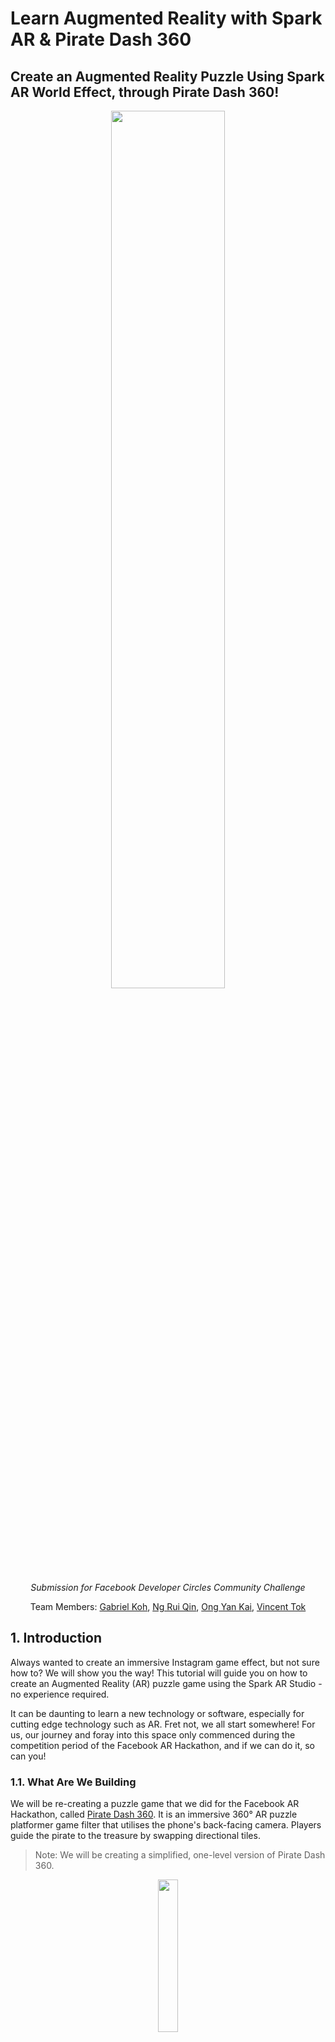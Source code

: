 # **Learn Augmented Reality with Spark AR & Pirate Dash 360**

## Create an Augmented Reality Puzzle Using Spark AR World Effect, through Pirate Dash 360!

<div>
    <p align="center"><img src="img/PirateDash360_Tutorial_thumbnail.png" width="60%"/></p>
    <p align="center"><i>Submission for Facebook Developer Circles Community Challenge</i></center>
    <p align="center">
    Team Members: <a href="https://github.com/gabrielkzm">Gabriel Koh</a>, <a href="https://github.com/ngrq123">Ng Rui Qin</a>, <a href="https://github.com/yankai364">Ong Yan Kai</a>, <a href="https://github.com/vncnttkkk">Vincent Tok</a>
    </p>
</div>

## 1. **Introduction**

Always wanted to create an immersive Instagram game effect, but not sure how to? We will show you the way! This tutorial will guide you on how to create an Augmented Reality (AR) puzzle game using the Spark AR Studio - no experience required.

It can be daunting to learn a new technology or software, especially for cutting edge technology such as AR. Fret not, we all start somewhere! For us, our journey and foray into this space only commenced during the competition period of the Facebook AR Hackathon, and if we can do it, so can you! 

### **1.1. What Are We Building**

We will be re-creating a puzzle game that we did for the Facebook AR Hackathon, called [Pirate Dash 360](https://devpost.com/software/pirate-dash-360). It is an immersive 360° AR puzzle platformer game filter that utilises the phone's back-facing camera. Players guide the pirate to the treasure by swapping directional tiles. 

> Note: We will be creating a simplified, one-level version of Pirate Dash 360.
 
<p align="center"><img src="img/1a.png" width="25%" height="25%"/></p>

### **1.2. Key Concepts Covered**

Through this tutorial, you will learn how to:
- Utilize various features of Spark AR Studio
- Import and customize game assets using Spark AR Studio
- Augment game environment using Spark AR Studio and JavaScript
- Add animations using Spark AR Studio and JavaScript

## 2. **Before We Start**

### **2.1. Knowledge Prerequisites**
- Javascript: https://javascript.info, https://www.json.org/json-en.html

Basic JavaScript knowledge is recommended for this tutorial as it is required for scripting of animations and setting up the scene for the game. Within JavaScript, JavaScript Object Notation (JSON) is a data format which can be used to define the structure of the game. In Pirate Dash 360, it is used to define the tiles required for each level.

### **2.2. Software Prerequisites**
- **Spark AR Studio v98**: https://sparkar.facebook.com/ar-studio/download
- **A code editor**, such as Visual Studio Code: https://code.visualstudio.com/download 

### **2.3. Getting Started**
<p align="center"><img src="img/2c.png" width="40%"/></p>

To get started, download this repository by selecting **Download ZIP** and save it to a familiar location. Open the **starter** folder.

### **2.4. Understanding Starter Project**
[TODO: include file structure pic and explanation]

With a good understanding of the pre-starter project, we can now begin!

## 3. **Part 1: Importing and Customizing Game Assets**
---
We will proceed to import and customize the game assets in the Spark AR environment. To simplify this process, please refer to the `/starter/objects` folder for all the relevant game assets that you would require for this section. 

> The objective of this section is to prepare the static assets for subsequent feature implementation i.e creating the augmented environment, implementing game logic and so on. 

### **3.1. Placing Tiles and Pirate in World View**

First, we need to import the relevant assets into Spark AR Studio.

<details><summary>Show Instructions</summary>

1. Open Spark AR Studio.
   
2. On the left navigation pane, click **Open** and open `/starter/starter.arproj` to open the project.
   
3. From here you can view the Scene environment that we will be working with. Proceed to import the pirate object:
   
4. Click **+Add Asset** on the bottom left of the side navigation drawer, followed by **Import From Computer....** Select file `/starter/objects/pirate/scene.gltf` to import the Pirate asset.
   
5. Repeat Step 3 for `/treasure-chest/chest-anim.fbx`, `/tile/blockHalf.fbx` and `/directions/scene.gltf` under `/starter/objects` to import tiles, directions and treasure assets. You should see the following:

<p align="center"><img src="img/assets_file_structure.jpg" width="30%"/></p>

6. Next, drag the **3d Sidescroller Little Pirate** (pirate), **chest-anim** (treasure chest), **blockHalf** (tile), **Chevron** (direction) from the **Assets** category into the **Plane Tracker planeTracker0**. You should be able to see the following:

<p align="center"><img src="img/assets_world_view.jpg" width="50%"/></p>

</details>

### **3.2. Resizing Objects**

Now that we have all our assets placed into the Scene environment via the Plane Tracker, the next thing we want to do is to re-size them.

<details><summary>Show Instructions</summary>

1. Proceed to click on **3d Sidescroller Little Pirate** under **planeTracker0**, you will see a navigation pane showing up on the right hand side of Spark AR Studio. You may adjust the size of the 3D object via the **x, y, z** coordinates under **Scale** section. For the pirate object, kindly use the following coordinate values: **x = 0.07, y = 0.07, z = 0.07**.

2. Do the following for the **chest-anim**, **blockHalf**, and **Chevron** object, based on the coordinates given below:

    Asset | x | y | z
    ------------ | ------------- | ------------- | -------------
    blockHalf | 1 | 1 | 1
    Cheveron | 0.5 | 0.7 | 0.5
    chest-anim | 1.21876 | 1.36885 | 1.09586

    Afterwhich, you should be able to see the following:

<p align="center"><img src="img/assets_resized.jpg" width="100%"/></p>

*Size of all assets changed, however, only properties of pirate can be seen in the screenshot.*

</details>

### **3.3. Changing the Texture**

Finally, we are done with placing and resizing our assets. To opt for your very own design, you can choose to whichever texture and color you prefer. In order to change the textures, select the object under **Assets**. You will notice the right navigation pane showing, proceed to choose from the available textures and colors under **Albedo**. For this tutorial, we will proceed to change the color of **direction** to yellow.

<details><summary>Show Instructions</summary>

1. Click on **Chevron → Scene_-_Root** under **Assets**.
2. Under **Albedo → Texture**, click the dropdown and remove any texture.
3. Click **Color**, and select a color of your preference, in the project, we decided on Yellow.

</details>

### **3.4. Creating Different Directions for Cheverons (Up, Left, Right)**

As our current **Chevron** is only oriented in one direction, we need to create three different chevrons with different orientations. We can do this by adjusting its rotation.

<details><summary>Show Instructions</summary>

1. Start off by renaming **Chevron** under **planeTracker0** to **chevron_up**.
2. Make two more copies of **chevron_up** and rename it to **chevron_right**, **chevron_left**.
3. Click on **chevron_up**, in the right navigation bar, adjust values in **Rotation**: **x = -90, y = 0, z = -179**.
4. Repeat *Step 3* for **chevron_right** and **chevron_left** using the details from the following table.

    Asset | x | y | z
    ------------ | ------------- | ------------- | -------------
    chevron_right | 90 | -90 | -180
    chevron_left | -90 | -90 | -180

    You should be able to see the following:
<p align="center"><img src="img/assets_multiple_directions.jpg" width="100%"/></p>

*Rotations of all assets changed, however only properties of chevron_left can be seen in screenshot.*

</details>

### **3.5. Grouping Objects, Organizing Structure and Final Adjustments**

This section emcompasses the concept of grouping different objects together, as well as organizing them in the correct structure. You may have noticed that certain objects like the Pirate are in fact a group of objects. In this tutorial, we need to group tiles with directions, as well as tiles with treasure.

<details><summary>Show Instructions</summary>

1. Right click **planeTracker0**, select **Add** and click **Create a Null Object**, naming it **level1**.
2. Make a copy of **blockHalf**.
3. Rename **blockHalf** to **tile1** and drag the **chevron_right** object into **tile1**.
4. Rename **blockHalf0** to **blockHalf**
5. Drag **tile1** into **level1**
6. Adjust **tile1** **Scale** to **x = 0.09, y = 0.12, z = 0.09**.
7. Adjust **tile1 → chevron_right Scale** to **0.5**, **0.7** and **0.5** for **x**, **y** and **z** respectively.
8. Adjust **tile1 → chevron_right Position** to **-0.27349**, **0.71012** and **0.85518** for **x**, **y**, and **z** respectively. 
9. Repeat *Steps 2 to 8* for **chevron_up** and **chevron_left**, naming them **tile3** and **tile5** respectively, instead of **tile1** for *Step 4*. Refer to the details for the different positions for *Step 8* based on the table below:

    Assets | x | y | z
    ------------ | ------------- | ------------- | -------------
    chevron_up | -0.82373 | 0.89036 | 0.28953
    chevron_left | -1.312 | 0.88182 | 0.85518

1.  Repeat *Steps 2 to 8* for **chest-anim**, naming it **tileEnd** instead of **tile1** for *Step 4*. Refer to the following for values on *Step 7, 8*:
    
    Properties | x | y | z
    ------------ | ------------- | ------------- | -------------
    Scale | 1.21876 | 1.36885 | 1.09586
    Position | -0.7808 | 0.71012 | 0.85518

2.  Navigate to **tileEnd → chest-anim** and delete the **Sand** object.
3.  Rename **chest-anim** to **treasure**.
    
You should be able to see the following:
<p align="center"><img src="img/tiles.jpg" width="100%"/></p>

13. Make duplicates of relevant tiles and rename them accordingly to conclude this section, before moving to augmenting the environment with javascript. Refer to the table below for the finalised details on duplication and renaming of tiles.
    
    Tile Name | Chevron Type/Treasure in Tile
    ------------ | -------------
    tile1 | chevron_right
    tile2 | chevron_right
    tile3 | chevron_up
    tile4 | chevron_up
    tile5 | chevron_left
    tile6 | chevron_left
    tile7 | chevron_right
    tile8 | chevron_right
    tile9 | chevron_right
    tileStart | chevron_right
    tileEnd | treasure

14. Rename **3d Sidescroller Little Pirate** to **pirate**.
    
15. Drag **pirate** into **level1**.
    
16. Delete **blockHalf**.
    
17. Change the coordinates of **level1** to **x = 0, y = 0.3, z = -1**. Do note that the positioning of the objects within the scene does not matter at this point in time *(it is okay to see objects all over the place in the scene)*.
    
You should be able to see the following:
<p align="center"><img src="img/final_tiles.jpg" width="30%"/></p>

18.  Finally, under **Assets → chest-anim**, delete the following: **Hole, Sand, Texture 1, 2, 4, 5, 6, 7, 8, 9, 12, 13**. This is done to shrink the project size, abiding by size restrictions for publishing of game in the later stages.

</details>

## 4. Part 2: Creating the Augmented Environment

Now that we have added the objects to our AR environment, it is time to position them to create our first game level! 

> The objective of this section is to learn how to create the augmented environment by rendering objects, adding user interactions and manipulating objects using scripts.

### a. Positioning Tiles using Grid System

We will now position our tiles using a self-devised Grid System.

<details><summary>Show Instructions</summary>

Since we are building a platformer game, the coordinates of each tile has to be exact as we do not want to have any visible gaps, misaligned tiles or poor level visibility. To achieve precision, we will use a **Grid System** to define where the tiles should be placed in the AR environment. Since our game provides a 360-degrees experience, we have experimented and devised the below grid (top-down view) for optimal level visibility and multi-level scalability.

![](img/empty_grid.png)

In this devised grid system, the **column indexes are the x axis in SparkAR and row indices are z axis in SparkAR**. This is aligned with the SparkAR dimensions where x is the width and z is the depth from the user’s perspective. Each box represents the **space needed for a single tile (unit length)**.

> *From our experiments, we have concluded that all game tiles should only be placed in the white/yellow boxes. Any tile placed within [x: 7, z: 7] to [x: 14, z: 14] would be at the user’s blind spot (too near to the user), and would only be visible if the player moves away from his/her original position.*

In the SparkAR environment, we will need a reference point for our grid, so let’s use the top-left corner i.e. [x: 1, y: 1]. The exact coordinates for the reference point based on our experiments is **[x: -0.463, y: -0.8, z: -0.52]**. We have also pre-determined that the **unit length is 0.15**, after including a small padding between tiles.

With the reference point and unit length, we can render a tile at any of the boxes in the grid simply by using the grid indexes. For example, if I want to place a tile at [x: 10, z: 5] on the grid, I can calculate the exact coordinates in SparkAR by **multiplying the grid index with our unit length**, and then **adding the reference point coordinate**.

Hence, the exact coordinates in SparkAR for a tile at [x: 10, z: 5] on our grid would be [x: 10 * 0.15 + (-0.463), z: 5 * 0.15 + (-0.52)].

</details>

### b. Level Design

After understanding the Grid System, we can start creating our first level! 

Here’s a sneak peek on the level design:

![](img/L1_top_view.png)

<details><summary>Show Instructions</summary>

The pirate begins from the lower left tile and ends at the upper right tile. The positions of the 9 tiles in the middle will be randomized before every attempt. Let’s draft this level design in our grid:

![](img/level_1_grid.png)

Usually, we start our level design with the solution in mind, before deciding which tiles should be shuffled. For our first level, we will shuffle the 9 tiles between [x: 10, z: 4] to [x: 12, z: 6]. The only fixed tiles are the starting tile at [x: 9, z: 6] and the destination tile at [x: 13, z: 4].

That will be all for our first level. Let’s move on to the scripting!

</details>

### c. Mapping Spark AR Objects to JavaScript Objects

We will now map objects on both the Studio and code together.

<details><summary>Show Instructions</summary>

In your Spark AR Studio, click on **Add Asset** > **Script**. You should see a new `script.js` under your assets. Navigate to your project directory and you should see a **scripts** folder with `script.js` within. This file will be the main script containing all of our game logic. Within the **scripts** folder, create a file named `levels.js`. This file will contain our level data, which will be imported by the main script later on. Open `levels.js` using your favourite editor and insert the following lines:

```js
module.exports = [
    {
        no_of_tiles: 9,
        start_tile: {
            name: "tileStart",
            direction: "right",
            units : 1,
            position: [2,8]
        },
        end_tile:{
            name: "tileEnd",
            position: [6,6]
        },
        tile_patterns: [
            {
                name: "tile1",
                direction: "right",
                units: 1
            },
            {
                name: "tile2",
                direction: "right",
                units: 1
            },
            {
                name: "tile3",
                direction: "up",
                units: 1
            },
            {
                name: "tile4",
                direction: "up",
                units: 1
            },
            {
                name: "tile5",
                direction: "left",
                units: 1
            },
            {
                name: "tile6",
                direction: "left",
                units: 1
            },
            {
                name: "tile7",
                direction: "right",
                units: 1
            },
            {
                name: "tile8",
                direction: "right",
                units: 1
            },
            {
                name: "tile9",
                direction: "right",
                units: 1
            },
        ],
        tile_positions_to_randomize: [
            [3,8], [4,8], [5,8], [3,7], [4,7], [5,7], [3,6], [4,6], [5,6]
        ],
    }
]
```

Let’s try to understand the above code. Here, we are exporting an array of objects, each object representing a game level. There is only 1 object in the array for now since we are working on our first level. Within the level object, there are a few properties:
- `no_of_tiles`: Total number of tiles
- `start_tile`: Where the pirate starts from
- `name`: Spark AR object name
- `direction`: Where the arrow on the tile is pointing towards
- `units`: How many tiles to move the pirate when stepped on
- `position`: Tile position on the grid system
- `end_tile`: Where the treasure chest is 
- `tile_patterns`: Every other tile besides start and end tile
- `tile_positions_to_randomize`: Grid indexes to render random tile patterns at

Essentially, the purpose of `levels.js` is to easily declare the structure of a level in our grid system so that we can render the SparkAR objects in script.js.

</details>

### d. Rendering the Level

With our `levels.js` ready, we can now start writing the main script. 

<details><summary>Show Instructions</summary>

Navigate to the **scripts** folder in your project directory and open `script.js` with your favourite editor. Remove the existing code and insert the following:

```js
const Scene = require('Scene');
export const Diagnostics = require('Diagnostics');
```

Here, we are loading the Scene and Diagnostics module. The Scene module allows us to access the objects placed in our AR environment, while the Diagnostics module is for debugging purposes.

Next, let’s define constants for our tile dimensions based on the grid system:

```js
// Tile dimensions
const unit_length = 0.15; // x length and z length
const top_left_x = -0.463;
const top_left_y = -0.8;
const top_left_z = -0.52;
```

Then, we’ll import `level.js` and retrieve the data for level 1:

```js
// Level variables
const levels = require("./levels");
let current_level = 1;
let level = levels[current_level - 1]; // lv 1 is index 0
let no_of_tiles = level.no_of_tiles;
let tile_positions = level.tile_positions_to_randomize;
let tile_patterns = level.tile_patterns;
let start_tile = level.start_tile;
let end_tile = level.end_tile;
```

To render a tile in place, we first need to retrieve the respective SparkAR tile object. We will write a function to retrieve the SparkAR tile object based on the tile name provided in our `level.js`:

```js
async function getTileUI(name) {
    const level = await Scene.root.findFirst("level" + current_level);
    return level.findFirst(name);
}
```

Next, we will need a function to convert our grid system indexes into X and Z coordinates in SparkAR. The formula can be found at previous section [Positioning Tiles using Grid System](#a-positioning-tiles-using-grid-system).

```js
function getCoordinateXFromIndex(index) {
    return top_left_x + (index * unit_length);
}
 
function getCoordinateZFromIndex(index) {
    return top_left_z + (index * unit_length);
}
```

Now that we are able to retrieve the respective SparkAR tile object as well as compute its respective X and Z coordinates based on our grid system, we can write our function for placing tiles. This function takes in the `tile_pattern` JavaScript object as well as its grid `position`, retrieves its respective SparkAR object name, and places it in the specified location.

```js
async function placeTile(tile_pattern, position) {
    // Place tile in SparkAR
    const tile_UI = await getTileUI(tile_pattern.name);
    tile_UI.transform.x = getCoordinateXFromIndex(position[0]);
    tile_UI.transform.y = top_left_y;
    tile_UI.transform.z = getCoordinateZFromIndex(position[1]);
}
```

Let’s test the function! Place the start and end tiles by passing in `start_tile` and `end_tile` and their `position`s:

```js
// Place start and end tile
placeTile(start_tile, start_tile.position);
placeTile(end_tile, end_tile.position);
```

Go back to your SparkAR Studio, and click on **Restart** to reload the filter. You should see the following:

![](img/rendering_start_end_tile.png)

Hurray! We have successfully rendered the start and end tiles correctly. Next, we need to **render the middle nine tiles in a random fashion**. Let’s write a function that returns us a random array index given a maximum integer value. We will need this function to randomly select tiles to be placed.

```js
function getRandomInt(max) {
    return Math.floor(Math.random() * Math.floor(max));
}
```

To randomly render tiles, we will first loop through our `tile_patterns` variable, which contains all the tile patterns for the current level. For each tile pattern, we will use our random function to pick a random position on the grid to place the tile.

```js
// Place each tile in a random position
// Loop through tiles
tile_patterns.forEach(tile_pattern => {
    let randIndex = getRandomInt(tile_positions.length);
    let position = tile_positions[randIndex];
    tile_positions.splice(randIndex, 1);
 
    placeTile(tile_pattern, position);
})
```

Click on **Restart** in SparkAR Studio and you should see the entire level being rendered this time. Restart the filter a few more times, and you should notice that the tiles are being placed randomly.

![](img/render_random_tiles.png)

Next, we will need to place the pirate at the starting tile. Note that the pirate needs to stand at the center of the tile, so we will need a function that helps to calculate the coordinates of the center of a tile given a grid index. Since we previously wrote two functions to get the X and Z coordinates of a given index, we can simply reuse them.

```js
function getMidPointFromIndex(position) {
    return [
        getCoordinateXFromIndex(position[0]) - (unit_length / 2),
        getCoordinateZFromIndex(position[1]) + (unit_length / 2)
    ]
}
```

Now, we simply identify the pirate object in the SparkAR environment and position it accordingly.

```js
// Place character on start tile
Scene.root.findFirst("pirate")
    .then(agent => {
        let agentPosition = start_tile.position
        let point = getMidPointFromIndex(agentPosition);
        agent.transform.x = point[0];
        agent.transform.y = top_left_y + 0.11; // To ensure the pirate is at the right height
        agent.transform.z = point[1];
    })
```

Click on **Restart** in Spark AR Studio and you should see the pirate being placed in the center of the starting tile:

![](img/render_pirate.png)

Great job! You have successfully rendered the level using scripting. In the next sections, we will work on handling user interactions, such as tapping on a single tile to select it, tapping on two tiles to swap them, and tapping on the pirate to start walking.

</details>

### e. Selecting Tiles

When the player selects a tile, there should be some form of indication to show that he/she has selected the tile he/she wanted to choose. In order to do so, we will create a function `animateTileSelect` to elevate the tile slightly when it is being selected, and also return it to its original position when it is being selected again.

<details><summary>Show Instructions</summary>

First, let’s add the `Animation` and `TouchGestures` library to our imports:

```js
// Imports
const Scene = require('Scene');
export const Diagnostics = require('Diagnostics');
const Animation = require('Animation');
const TouchGestures = require("TouchGestures");
```

Since all animations require a `TimeDriver`, we’ll create a function that returns a default `TimeDriver` with **duration 200** and **loop count 1**:

```js
// Animations
function getTimeDriver(duration = 200, loopCount = 1, mirror = false) {
    return Animation.timeDriver({
        durationMilliseconds: duration,
        loopCount: loopCount,
        mirror: mirror
    });
}
```

Next, we’ll also use a boolean variable to keep track if a tile is animating. We will need this to ensure when a tile is animating, no other tiles can have any interaction with the user. This is to prevent issues when a user presses multiple tiles quickly. In addition, we will need a variable to store the selected tile.

```js
// Gameflow variables
let tile_is_animating = false;
let selection = null; // store any selected tile (for swapping)
```

Let’s now complete the animation function for tile selection. The animation will be a simple linear elevation and lowering when the tile is being selected and selected for the second time respectively.

```js
function animateTileSelect(tile, animation) {
    const tdTileMove = getTimeDriver();
 
    let y_value = tile.transform.y.pinLastValue();
    y_value = animation === "active" ? y_value + 0.02 : y_value - 0.02;
 
    tile.transform.y = Animation.animate(
        tdTileMove,
        Animation.samplers.linear(tile.transform.y.pinLastValue(), y_value);
    );
 
    tile_is_animating = true
    tdTileMove.start();
    tdTileMove.onCompleted().subscribe(function() {
        tile_is_animating = false;
    })
}
```

To trigger the animation, we will need a **subscriber** to an `onTap` event for each tile. We will need to access the SparkAR object for this, so let’s modify the previous code we have written. When we iterate over the tiles for rendering, we will retrieve the respective SparkAR tile object and add a **tap event subscriber**. When a tile is selected, it elevates its position and changes from “blur” to “active” state. Conversely, when a selected tile is selected again, it changes from “active” back to “blur” state and returns to its original position.

```js
// Place each tile in a random position
// Loop through tiles
Scene.root.findFirst("level_" + current_level)
    .then(level => {
        tile_patterns.forEach(tile_pattern => {
            let randIndex = getRandomInt(tile_positions.length);
            let position = tile_positions[randIndex];
            tile_positions.splice(randIndex, 1);
 
            placeTile(tile_pattern, position);
 
            level.findFirst(tile_pattern.name)
                .then(tile_UI => {
                    // For each tile, prepare listener for tap event
                    TouchGestures.onTap(tile_UI).subscribe(function () {
                        if (!tile_is_animating) {
                            if (selection === null) {
                                // if there is no active tile
                                selection = tile_UI;
                                animateTileSelect(tile_UI, "active");
                            } else {
                                // if active tile is same as selection, de-select tile
                                if (tile_UI === selection) {
                                    animateTileSelect(tile_UI, "blur");
                                    selection = null;
                                }
                            }
                        }
                    });
                })
        })
    })
```

Run the filter and tap on any tile, you should see the tile elevating slightly:

![](img/tile_elevated.png)

</details>

### f. Swapping Tiles

When two swappable tiles are selected, tiles swapping will occur. Before we can do so, we will need to keep track of the position of each tile. 

<details><summary>Show Instructions</summary>

We will create 2 variables as part of our level variables to store the mapping of each tile to its grid position, as well as a reversed mapping of each grid position to its respective tile.

```js
// Level variables
const levels = require("./levels");
let current_level = 1;
...
let position_tiles = {};
let tiles_position = {};
```

Next, we will modify our placeTiles function to update the 2 variables:

```js
async function placeTile(tile_pattern, position) {
 
    // Place tile in position_tiles and tiles_position
    position_tiles[position] = tile_pattern;
    tiles_position[tile_pattern.name] = position;
 
    // Place tile in SparkAR
    const tile_UI = await getTileUI(tile_pattern.name);
    tile_UI.transform.x = getCoordinateXFromIndex(position[0]);
    tile_UI.transform.y = top_left_y;
    tile_UI.transform.z = getCoordinateZFromIndex(position[1]);
}
```

We will also need a gameflow variable to keep track of the position of the selected tile:

```js
// Gameflow variables
let tile_is_animating = false
let selection = null; // store any selected tile (for swapping)
let selection_position = null
```

Similarly, let’s modify our subscriber for tile selection to update the selection_position variable:

```js
// For each tile, prepare listener for tap event
TouchGestures.onTap(tile_UI).subscribe(function () {
    if (!tile_is_animating) {
        if (selection === null) {
            // if there is no active tile
            selection = tile_UI;
            selection_position = tiles_position[tile_pattern.name];
            animateTileSelect(tile_UI, "active");
        } else {
            // if active tile is same as selection, de-select tile
            if (tile_UI === selection) {
                animateTileSelect(tile_UI, "blur");
                selection = null;
                selection_position = null;
            }
            // swap tiles
            else {
                swapTiles(selection_position, tiles_position[tile_pattern.name], selection, tile_UI)
                animateTileSelect(selection, "blur");
                selection = null;
                selection_position = null;
            }
        }
    }
});
```

Previously, we had set up a listener in the previous section to listen for a tap event with `TouchGestures.onTap`, and a function that will be called in the subscribe method. Let us now modify by **adding an else block** after the if block that deselects a tile. The tiles should be deselected and “locked in” to the environment after the tile swap.

```js
// For each tile, prepare listener for tap event
TouchGestures.onTap(tile_UI).subscribe(function () {
    if (!ready) {       
        if (!tile_is_animating) {
            ...
            } else {
                // if active tile is same as selection, de-select tile
                if (tile_UI === selection) {
                    ...
                }
                // swap tiles
                else {
                    swapTiles(selection_position, tiles_position[tile_pattern.name], selection, tile_UI);
                    animateTileSelect(selection, "blur");
                    selection = null;
                    selection_position = null;
                }
            }
        }
    }
});
```

Let us dive deeper into the `swapTiles` function. First, we will need to **identify the tile representations** in the selected position and **swap them in the position to tile mappings**. After changing the underlying representations, the game environment will change, where the tiles shown in the screen get a **swap animation** with `animateTileSwap`.

```js
async function placeTile(tile_pattern, position) {
    ...
}
 
async function swapTiles(position_1, position_2, selection, tile_UI) {
    let tile_pattern_1 = position_tiles[position_1];
    let tile_pattern_2 = position_tiles[position_2];
    
    // Swap tiles
    position_tiles[position_1] = tile_pattern_2;
    tiles_position[tile_pattern_2.name] = position_1;
    position_tiles[position_2] = tile_pattern_1;
    tiles_position[tile_pattern_1.name] = position_2;
 
    animateTileSwap(selection, tile_UI);
}
```

```js
function animateTileSwap(tile1, tile2) {
    const tdTileSwap = getTimeDriver();
 
    let tile1x = tile1.transform.x.lastValue;
    let tile1z = tile1.transform.z.lastValue;
    tile1.transform.x = shiftx(tdTileSwap, tile1, tile2.transform.x.lastValue);
    tile1.transform.z = shiftz(tdTileSwap, tile1, tile2.transform.z.lastValue);
    tile2.transform.x = shiftx(tdTileSwap, tile2, tile1x);
    tile2.transform.z = shiftz(tdTileSwap, tile2, tile1z);
    tile_is_animating = true;
    tdTileSwap.start();
    tdTileSwap.onCompleted().subscribe(function() {
        tile_is_animating = false;
    })
}
```

The `shiftx` and `shiftz` functions are separated for reusability.

```js
const shiftx = (td, obj, destination) =>
    Animation.animate(td, Animation.samplers.linear(obj.transform.x.pinLastValue(), destination));
 
const shiftz = (td, obj, destination) =>
    Animation.animate(td, Animation.samplers.linear(obj.transform.z.pinLastValue(), destination));
```

</details>

### g. Shifting the Pirate from One Tile to Another

After swapping tiles, the player is confident that the route to the treasure is created. But before starting the game, we have to work on the game mechanics after the game starts. 

<details><summary>Show Instructions</summary>

Firstly, the pirate is not allowed to revisit the same tile twice, as it will result in an endless loop. To prevent this, we will use a variable to track the tiles that have been visited:

```js
// Level variables
const levels = require("./levels");
...
let position_tiles = {};
let tiles_position = {};
let position_visited = {};
```

We will also need variables to track if a player has won or lost at any time during the game:

```js
// Gameflow variables
let tile_is_animating = false;
...
let player_win = false;
let player_lost = false;
```

Next, let’s create the `moveAgent` function, which will determine and move the pirate to the next tile based on the current tile he is stepping on. This function will be called at every step. The player wins whenever the pirate steps on the end tile, and loses whenever the pirate steps off the grid or revisits a tile. 

```js
function moveAgent(agent, agentPosition) {
    let direction = position_tiles[agentPosition].direction;
    position_visited[agentPosition] = true;
    
    let destinationPosition = null;
    if (direction == "left") {
        destinationPosition = [agentPosition[0] - 1, agentPosition[1]];
    } else if (direction == "right") {
        destinationPosition = [agentPosition[0] + 1, agentPosition[1]];
    } else if (direction == "up") {
        destinationPosition = [agentPosition[0], agentPosition[1] - 1];
    } else if (direction == "down") {
        destinationPosition = [agentPosition[0], agentPosition[1] + 1];
    }
 
    if (destinationPosition == null || position_tiles[destinationPosition] == null) {
        Diagnostics.log("Invalid move");
        player_lost = true;
        return agentPosition;
    } else if (position_visited[destinationPosition]) {
        Diagnostics.log("Moved backwards");
        player_lost = true;
        return agentPosition;
    }
 
    // Check for win state
    if (destinationPosition[0] === end_tile.position[0] && destinationPosition[1] === end_tile.position[1]) {
        Diagnostics.log("Reached chest!");
    }
 
    return destinationPosition;
}
```

</details>

### h. Starting the Game

Great job following through the various gameplay elements, now you are ready to start the game!
 
<details><summary>Show Instructions</summary>

We have made the trigger to start the game really intuitive - the player only has to tap on the pirate. To do so, we implement a `TouchGestures.onTap` listener on the pirate object, and the function inside the subscribe method will be called when the pirate is tapped. We check if the player has lost, or if the pirate is at the ending position. If the condition evaluates to false, the game starts and the `moveAgent` function is called at every 1 second (1000ms) interval.

Since we are invoking a function in interval, we need to import the `Time` library:

```js
const Time = require("Time");
```

We will also need a gameflow variable to track if the game has started i.e. the player has tapped on the pirate:

```js
// Gameflow variables
let tile_is_animating = false;
...
let ready = false;
```

Finally, we can add the **tap event subscriber** to call the `moveAgent` function:

```js
// Place character on start tile
Scene.root.findFirst("pirate")
    .then(agent => {
        let agentPosition = start_tile.position;
        ...
 
        // Listen for tap on character
        TouchGestures.onTap(agent).subscribe(function (gesture) {
            Diagnostics.log("Starting game");
            ready = true;
            Time.setInterval(() => {
                if (!player_lost && (agentPosition[0] !== end_tile.position[0] || agentPosition[1] !== end_tile.position[1])) {
                    agentPosition = moveAgent(agent, agentPosition);
                }
            }, 1000);
        });
 
        Diagnostics.log("Agent loaded");
    })
```

Restart the filter, swap the tiles to the correct positions and tap on the pirate. Did the pirate move from tile to tile, eventually to the treasure (if you got the right path)? What’s missing?

</details>

## 5. Part 3: Giving Life to the Pirate

Let’s bring the pirate to life! To do so, an animation playback controller is needed for each animation. The patch editor will link the animations to the options on the option picker s as to control the pirate’s animation from the script. 

After animating the pirate, we will then make the pirate rotate towards the direction he is moving towards.

> The objective of this section is to implement movements to make the character in the game move - giving it lifelike animations. This is crucial in many AR experiences, augmenting reality by introducing new 3D objects into the scene and making them feel lifelike.

### a. Adding Animations

We will add three types of animation for the pirate.

<details><summary>Show Instructions</summary>

We will first add the **idle** animation.

1. Under the Assets panel, click on **Add Asset** > **Animation Playback Controller**.
2. Rename the animation playback controller to `pirate_idle`.
3. In the Inspector (the panel on the right), select **idle** from the Animation Clip dropdown box.

![](img/animation_playback_controller.png)

Repeat the same steps for the **walk** and **crash** animation, naming the animation playback controllers `pirate_walk` and `pirate_crash` respectively.

Now, let us link the animations together using the Patch Editor. 

1. To show the Patch Editor, select **View** on the menu bar, then select **Show/Hide Patch Editor**. The Patch Editor will be shown on the bottom middle of the Spark AR window.
2. On the bottom right of the Patch Editor, click on **Add Patch**. 
3. In the pop up, select **Utility** > **Option Picker**, then click on **Add Patch**. 
4. Below the Option Picker patch, select the type to be **Animation Data**. 

To control the pirate’s animation, the Animation Target patch for the pirate object must be added. 
1. Select the **pirate** object in the Scene panel, then in the Inspector, **select the arrow (pointing to the right) on the left of Animation**. 
2. To link the Option Picker with the Animation Target, **click and hold the output port of the Option Picker**, and **drag across to the input port** of the Animation Target.

To control the options (via `script.js`), a **Variables from Script** patch is used. 
1. In the Assets panel under Script, click on **script.js**. 
2. In the Inspector, **click the + button to the right of From Script and select Number**.
3. Change the variable name from `scriptToEditorVar` to `pirate_animation`. Remember this variable name as it will be used in the script. 
4. Right click on **scripts.js** and click **Create Patch**. 
5. Link the **Variables from Script** patch to the first input port of the **Option Picker**.

In the Assets panel, drag the pirate_idle, pirate_walk and pirate_crash animation playback controllers to the Patch Editor, and **link the corresponding Animation patches** to the second, third and fourth input ports of the Option Picker patch respectively. The option number for each animation corresponds to the input port of the Option Picker patch (and since the default option is 0, the default animation is the idle animation).

![](img/patch_editor.png)

Now changing between animations can be scripted in `scripts.js` with `Patches.inputs.setScalar`. Add the `Patches` module as a dependency.

```js
const Patches = require('Patches');
```

Set the animation to **idle** (option 0) when the pirate object is found in the scene.

```js
// Place character on start tile
Scene.root.findFirst("pirate")
    .then(agent => {
        let agentPosition = start_tile.position;
        ...

        // Set agent animation clip to idle
        Patches.inputs.setScalar('pirate_animation', 0);

        // Listen for tap on character
        ...
    })
```

Set the animation to **walk** (option 1) in a new function `animateMoveAgent`, which will be called when the pirate takes a step. After each step, reset the animation to idle.

```js
function animateMoveAgent(agent, destinationPosition, direction) {
    
    Patches.inputs.setScalar('pirate_animation', 1);

    // Animate agent towards direction
    const tdAgentMove = getTimeDriver(500);
    const point = getMidPointFromIndex(destinationPosition);

    agent.transform.x = shiftx(tdAgentMove, agent, point[0]);
    agent.transform.z = shiftz(tdAgentMove, agent, point[1]);
    tdAgentMove.start();
    Time.setTimeout(() => {
        // Set back to idle after each step
        if (!player_lost) {
            Patches.inputs.setScalar('pirate_animation', 0);
        }
    }, 500)

}
```

Add the call to `animateMoveAgent` in `moveAgent`.

```js
function moveAgent(agent, agentPosition) {
    ...
    } else if (direction == "down") {
        destinationPosition = [agentPosition[0], agentPosition[1] + 1];
    }
 
    animateMoveAgent(agent, destinationPosition, direction);
 
    if (destinationPosition == null || position_tiles[destinationPosition] == null) {
     ...
}
```

Set the animation to **crash** (option 2) when the pirate takes an invalid move, or when it moves backwards (to a visited tile) in `moveAgent`. The `moveAgent` function is called when the pirate starts navigating from one tile to another (after being tapped on by the player).

```js
function moveAgent(agent, agentPosition) {
    let direction = position_tiles[agentPosition].direction;
    ...

    if (destinationPosition == null || position_tiles[destinationPosition] == null) {
        Diagnostics.log("Invalid move");
        player_lost = true;

        Time.setTimeout(() => {
            // Position to move toward is invalid - change to crash animation clip
            Patches.inputs.setScalar('pirate_animation', 2);
        }, 500)

        return agentPosition;
    } else if (position_visited[destinationPosition]) {
        Diagnostics.log("Moved backwards");
        player_lost = true;
        
        // Dead - Change to crash animation clip
        Time.setTimeout(() => {
            Patches.inputs.setScalar('pirate_animation', 2);
        }, 500)

        return agentPosition;
    }
    
    ...

    return destinationPosition;
}
```

Try starting the game and the pirate will be transitioning between animations and moving from tile to tile.

</details>

### b. Rotating the Pirate

Last but not least, we need to ensure the pirate is facing the right direction! Let us add a new variable player_direction to store the pirate’s direction. 

<details><summary>Show Instructions</summary>

The default direction would be **down**, as the pirate is facing the player.

```js
// Gameflow variables
let player_direction = "down"
```

Then, add an if block in `animateMoveAgent` to check if the direction is the same as the player’s direction. If it isn't, rotate the agent with a new function `animateRotateAgent`.

```js
function animateMoveAgent(agent, destinationPosition, direction) {
    Patches.inputs.setScalar('pirate_animation', 1)
 
    // Rotate agent to face direction
    if (direction !== player_direction) {
        animateRotateAgent(agent, direction);
        player_direction = direction;
    }
 
    // Animate agent towards direction
    const tdAgentMove = getTimeDriver(500);
    ...
}
```

The `animateRotateAgent` function is created to implement the animation with `Animation.animate`.

```js
function animateRotateAgent(agent, direction) {
    const tdRotateAgent = getTimeDriver();
    let angles = {
        "up": degreesToRadians(180),
        "down": degreesToRadians(0),
        "right": degreesToRadians(90),
        "left": degreesToRadians(270)
    }
 
    agent.transform.rotationY = Animation.animate(
        tdRotateAgent,
        Animation.samplers.linear(angles[player_direction], angles[direction])
    )
    tdRotateAgent.start()
}
```

The second argument of `Animation.animate` - the linear animation `Animation.samplers.linear` function takes in the radian values of the current and targeted angles. Thus, the following `degreeToRadians` function converts the values.

```js
function degreesToRadians(degrees) {
    let pi = Math.PI;
    return degrees * (pi / 180);
}
```

</details> 

### c. Starting the Game

And that's it! Try starting the game and the pirate will both be transitioning between animations and rotating when moving from one tile to another!

## 6. Scaling It Up

Congratulations! You have picked up the necessary skills and concepts to develop your own puzzle filter. However, there is more that can be done to make the game more fun and exciting. If you are looking to take up the challenge, we have two tasks prepared for you.

> Note: At any time that you are stuck on these challenges, you can refer to our Pirate Dash 360 repository.

### a. Challenge 1: Creating Multiple Levels
To introduce a 360 degree experience in the game, one could opt to create multiple levels, surrounding the player in question. An illustration can be seen below:

[TODO: Add in different levels]

In order to facilitate multiple levels, you could use a JSON file to pre-customise the setups of the different levels.

Additionally, you can add instructions and directional signs to navigate the player from one level to another.

### b. Challenge 2: Adding Multiple Worlds

For **Pirate Dash 360**, we implemented three different themes - Grass World, Snow World, Desert World - to vary the level of difficulty of the game.

<p align="center"><img src="img/6b.png" width="70%"/></p>

If you wish to add multiple themes as well, you can implement a native UI slider, reflecting different worlds and themes in the game. You can check out the [Native UI Slider Tutorial](https://sparkar.facebook.com/ar-studio/learn/tutorials/native-ui-slider/)  for more information. 

For a more immersive experience, try adding effects like snow and sandstorm with [particle systems](https://sparkar.facebook.com/ar-studio/learn/tutorials/adding-particle-systems/)!

## 7. Optional: Publishing the Filter 

Once you are ready, you may publish the filter!

<details><summary>Show Instructions</summary>

1. Click on **Upload and Export** on the leftmost panel.

<p align="center"><img src="img/7_1.png" width="50%"/></p>

2. The file size will be calculated and if it meets the requirement for Facebook (2 MB) and Instagram (4 MB), a green tick stating that it is Ready to Submit will appear. Click on **Export** to export the filter. Save the file on your local PC.

3. Once the file is saved, prepare a demo video (maximum 32 MB) that will help a user understand how the filter can be used. The video can be recorded when you start the preview on Spark AR Studio. Some tips on how to prepare the demo video can be found [here](https://sparkar.facebook.com/ar-studio/learn/publishing/demo-videos-for-instagram-effects/#demo-video-recommendations).

4. Also, prepare a mini icon that represents the filter (minimum 200 x 200 pixels).

5. Head to https://www.facebook.com/sparkarhub/ and log into your Facebook/Instagram account to access the Spark AR Hub dashboard. Click on **Publish an Effect** on the left panel.

<p align="center"><img src="img/7_2.png" width="30%"/></p>

6. Fill in a name for the effect, and upload the AR Project file you saved earlier. Choose the platform that you want to publish the effect to, and select the owner and Instagram account (if Instagram is selected) associated with this effect. You may also add up to 20 keywords that are related to the effect, so that other users can find your filter easily.

<p align="center"><img src="img/7_3.png" width="70%"/></p>

7. Once everything is filled up, hit on **Submit**!

<p align="center"><img src="img/7_4.png" width="70%"/></p>

And that’s it! You will receive a notification when your filter is approved. 

</details>

## 8. What's Next - Developing your own filter

The skills that you have picked up through our tutorial can be used to develop your own applications. You may draw inspirations from:

- Rush Hour or Unblock Me 
- Bejeweled or Candy Crush
- Otello
- Go
- Checkers
- Or anything creative/new that you might think of, just like **Pirate Dash 360**!

> Note: Make sure to check for any copyright infringements before developing new versions of existing games.

<p align="center"><img src="img/8.png" width="70%"/></p>

## 9. Appendices, References, Credits

### 9.1. Pirate Dash 360
- [Full Pirate Dash 360 Repository](https://github.com/yankai364/Pirate-Dash-360)

### **9.2. Spark AR Studio Fundamentals**
- [Using Spark AR Studio](https://sparkar.facebook.com/ar-studio/learn/articles/fundamentals/navigating-the-interface)

### **9.3. Importing and Customizing Game Assets**
- [Adding Objects and Assets](https://sparkar.facebook.com/ar-studio/learn/articles/fundamentals/adding-objects-and-assets/#how-objects-and-assets-work-together)

- [Working with Textures and Materials](https://sparkar.facebook.com/ar-studio/learn/tutorials/working-with-textures-and-materials/#creating-material)

### **9.4. Creating the Augmented Environment**
- [Scripting Basics](https://sparkar.facebook.com/ar-studio/learn/scripting/scripting-basics#creating-a-script)

- [SparkAR API/Modules Documentation](https://sparkar.facebook.com/ar-studio/learn/reference/scripting/summary)

### **9.5. Animating the Pirate**

- [Animating 3D Objects](https://sparkar.facebook.com/ar-studio/learn/tutorials/3d-objects-animation/)

- [Patch Editor](https://sparkar.facebook.com/ar-studio/learn/patch-editor)

- [Script to Patch Editor Bridging](https://sparkar.facebook.com/ar-studio/learn/patch-editor/bridging)

### **9.6. Adding Multiple Worlds**

- [Native UI Slider](https://sparkar.facebook.com/ar-studio/learn/tutorials/native-ui-slider/)

- [Creating World Effects](https://sparkar.facebook.com/ar-studio/learn/tutorials/particle-world-effect)

### **9.7 Publishing Filter**

-  [Publishing Effects](https://sparkar.facebook.com/ar-studio/learn/publishing/publishing-your-spark-ar-effect)

- [Requirements for Demo Videos](https://sparkar.facebook.com/ar-studio/learn/publishing/demo-videos-for-instagram-effects/#demo-video-recommendations)

### **9.8 Game Assets and Sound Effects**

- [SketchFab](https://sketchfab.com)
- [Kenney](https://www.kenney.nl/assets)
- [Quaternius.Itch.IO](https://quaternius.itch.io)
- Facebook Sound Design
- Global Genius

---
*Last Updated on 26 October 2020*
